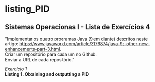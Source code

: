 # listing_PID

## Sistemas Operacionas I - Lista de Exercícios 4

"Implementar os quatro programas Java (9 em diante) descritos neste artigo: https://www.javaworld.com/article/3176874/java-9s-other-new-enhancements-part-3.html.
<br/>Criar um repositório para cada um no Github. 
<br/>Enviar a URL de cada repositório."

<em>Exercício 1</em>
<br/>**Listing 1. Obtaining and outputting a PID**
